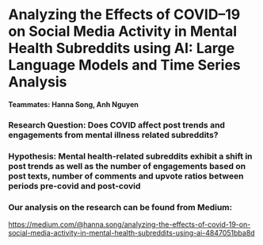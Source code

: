 # Analyzing the Effects of COVID–19 on Social Media Activity in Mental Health Subreddits using AI: Large Language Models and Time Series Analysis

#### Teammates: Hanna Song, Anh Nguyen

### Research Question: Does COVID affect post trends and engagements from mental illness related subreddits?

### Hypothesis: Mental health-related subreddits exhibit a shift in post trends as well as the number of engagements based on post texts, number of comments and upvote ratios between periods pre-covid and post-covid


### Our analysis on the research can be found from Medium: 
https://medium.com/@hanna.song/analyzing-the-effects-of-covid-19-on-social-media-activity-in-mental-health-subreddits-using-ai-4847051bba8d
